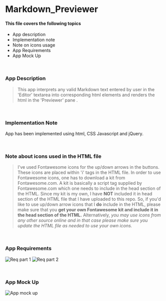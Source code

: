 # Markdown_Previewer


#### This file covers the following topics 
- App description
- Implementation note
- Note on icons usage
- App Requirements
- App Mock Up

&nbsp;
&nbsp;
### App Description
> This app interprets any valid Markdown text entered by user in the 'Editor' textarea into corresponding html elements and renders the html in the 'Previewer' pane .

&nbsp;
&nbsp;
### Implementation Note
App has been implemented using html, CSS Javascript and jQuery.


&nbsp;
&nbsp;
### Note about icons used in the HTML file
> I've used Fontawesome icons for the up/down arrows in the buttons. These icons are placed within 'i' tags in the HTML file. In order to use Fontawesome icons, one has to download a kit from Fontawesome.com. A kit is basically a script tag supplied by Fontawesome.com which one needs to include in the head section of the HTML. Since my kit is my own, I have **NOT** included it in head section of the HTML file that I have uploaded to this repo. So, if you'd like to use up/down arrow icons that I **do** include in the HTML, please make sure that you **get your own Fontawesome kit and include it in the head section of the HTML.** Alternatively, *you may use icons from any other source online and in that case please make sure you update the HTML file as needed to use your own icons.*

&nbsp;
&nbsp;
### App Requirements
![Req part 1](Assets/RandomQuoteReq_1.png)
![Req part 2](Assets/RandomQuoteReq_2.png)


&nbsp;
&nbsp;
### App Mock Up

![App mock up](Assets/RandomQuoteMockUp.png)
